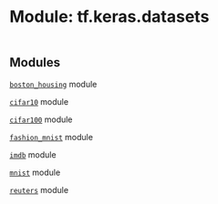 <div itemscope itemtype="http://developers.google.com/ReferenceObject">
<meta itemprop="name" content="tf.keras.datasets" />
<meta itemprop="path" content="Stable" />
</div>

# Module: tf.keras.datasets

<!-- Insert buttons and diff -->

<table class="tfo-notebook-buttons tfo-api nocontent" align="left">

</table>







## Modules

[`boston_housing`](../../tf/keras/datasets/boston_housing.md) module

[`cifar10`](../../tf/keras/datasets/cifar10.md) module

[`cifar100`](../../tf/keras/datasets/cifar100.md) module

[`fashion_mnist`](../../tf/keras/datasets/fashion_mnist.md) module

[`imdb`](../../tf/keras/datasets/imdb.md) module

[`mnist`](../../tf/keras/datasets/mnist.md) module

[`reuters`](../../tf/keras/datasets/reuters.md) module

